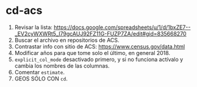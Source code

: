 # cd-acs

1. Revisar la lista: https://docs.google.com/spreadsheets/u/1/d/1bxZE7--_EV2cyWXWRt5_I79gcAUJ92FZ11G-FUZP7ZA/edit#gid=835668270
2. Buscar el archivo en repositorios de ACS.
3. Contrastar info con sitio de ACS: https://www.census.gov/data.html
4. Modificar años para que tome solo el último, en general 2018.
5. `explicit_col_mode` desactivado primero, y si no funciona actívalo y cambia los nombres de las columnas.
6. Comentar `estimate`.
7. GEOS SÓLO CON `cd`.